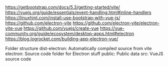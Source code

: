 https://getbootstrap.com/docs/5.3/getting-started/vite/
https://vuejs.org/guide/essentials/event-handling.html#inline-handlers
https://linuxhint.com/install-use-bootstrap-with-vue-js/
https://github.com/electron-vite
https://github.com/electron-vite/electron-vite-vue
https://github.com/vuejs/create-vue
https://vue-community.org/guide/ecosystem/desktop-apps.html#electron
https://blog.logrocket.com/building-app-electron-vue/


Folder structure
dist-electron: Automatically compiled source from vite
electron: Source code folder for Electron stuff
public: Public data 
src: VueJS source code
